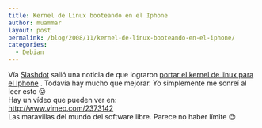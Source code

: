 ```yaml
---
title: Kernel de Linux booteando en el Iphone
author: muammar
layout: post
permalink: /blog/2008/11/kernel-de-linux-booteando-en-el-iphone/
categories:
  - Debian
---
```

Vía [Slashdot][1] salió una noticia de que lograron [portar el kernel de linux para el Iphone][2] . Todavía hay mucho que mejorar. Yo simplemente me sonreí al leer esto 😛  
Hay un vídeo que pueden ver en:  
<http://www.vimeo.com/2373142>  
Las maravillas del mundo del software libre. Parece no haber límite 😉

 [1]: http://linux.slashdot.org/article.pl?sid=08/11/29/0344221
 [2]: http://linuxoniphone.blogspot.com/2008/11/linux-on-iphone.html